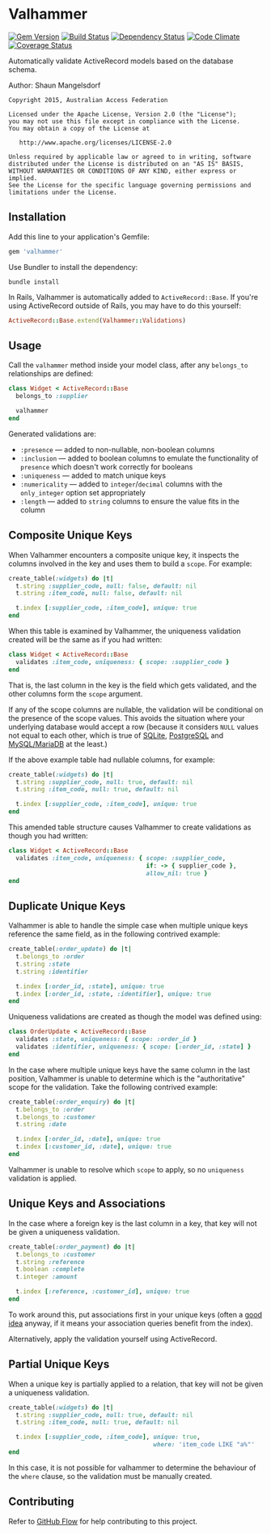 # Valhammer

[![Gem Version][GV img]][Gem Version]
[![Build Status][BS img]][Build Status]
[![Dependency Status][DS img]][Dependency Status]
[![Code Climate][CC img]][Code Climate]
[![Coverage Status][CS img]][Code Climate]

[Gem Version]: https://rubygems.org/gems/valhammer
[Build Status]: https://codeship.com/projects/91215
[Dependency Status]: https://gemnasium.com/ausaccessfed/valhammer
[Code Climate]: https://codeclimate.com/github/ausaccessfed/valhammer

[GV img]: https://img.shields.io/gem/v/valhammer.svg
[BS img]: https://img.shields.io/codeship/eb0d3cd0-0cd1-0133-3c85-7aae0ba3591b/develop.svg
[DS img]: https://img.shields.io/gemnasium/ausaccessfed/valhammer.svg
[CC img]: https://img.shields.io/codeclimate/github/ausaccessfed/valhammer.svg
[CS img]: https://img.shields.io/codeclimate/coverage/github/ausaccessfed/valhammer.svg

Automatically validate ActiveRecord models based on the database schema.

Author: Shaun Mangelsdorf

```
Copyright 2015, Australian Access Federation

Licensed under the Apache License, Version 2.0 (the "License");
you may not use this file except in compliance with the License.
You may obtain a copy of the License at

   http://www.apache.org/licenses/LICENSE-2.0

Unless required by applicable law or agreed to in writing, software
distributed under the License is distributed on an "AS IS" BASIS,
WITHOUT WARRANTIES OR CONDITIONS OF ANY KIND, either express or implied.
See the License for the specific language governing permissions and
limitations under the License.
```

## Installation

Add this line to your application's Gemfile:

```ruby
gem 'valhammer'
```

Use Bundler to install the dependency:

```
bundle install
```

In Rails, Valhammer is automatically added to `ActiveRecord::Base`. If you're
using ActiveRecord outside of Rails, you may have to do this yourself:

```ruby
ActiveRecord::Base.extend(Valhammer::Validations)
```

## Usage

Call the `valhammer` method inside your model class, after any `belongs_to`
relationships are defined:

```ruby
class Widget < ActiveRecord::Base
  belongs_to :supplier

  valhammer
end
```

Generated validations are:

* `:presence` &mdash; added to non-nullable, non-boolean columns
* `:inclusion` &mdash; added to boolean columns to emulate the functionality of
  `presence` which doesn't work correctly for booleans
* `:uniqueness` &mdash; added to match unique keys
* `:numericality` &mdash; added to `integer`/`decimal` columns with the
  `only_integer` option set appropriately
* `:length` &mdash; added to `string` columns to ensure the value fits in the
  column

## Composite Unique Keys

When Valhammer encounters a composite unique key, it inspects the columns
involved in the key and uses them to build a `scope`. For example:

```ruby
create_table(:widgets) do |t|
  t.string :supplier_code, null: false, default: nil
  t.string :item_code, null: false, default: nil

  t.index [:supplier_code, :item_code], unique: true
end
```

When this table is examined by Valhammer, the uniqueness validation created will
be the same as if you had written:

```ruby
class Widget < ActiveRecord::Base
  validates :item_code, uniqueness: { scope: :supplier_code }
end
```

That is, the last column in the key is the field which gets validated, and the
other columns form the `scope` argument.

If any of the scope columns are nullable, the validation will be conditional on
the presence of the scope values. This avoids the situation where your
underlying database would accept a row (because it considers `NULL` values not
equal to each other, which is true of [SQLite][sqlite-null-index],
[PostgreSQL][postgres-null-index] and [MySQL/MariaDB][mysql-null-index] at the
least.)

If the above example table had nullable columns, for example:

```ruby
create_table(:widgets) do |t|
  t.string :supplier_code, null: true, default: nil
  t.string :item_code, null: true, default: nil

  t.index [:supplier_code, :item_code], unique: true
end
```

This amended table structure causes Valhammer to create validations as though
you had written:

```ruby
class Widget < ActiveRecord::Base
  validates :item_code, uniqueness: { scope: :supplier_code,
                                      if: -> { supplier_code },
                                      allow_nil: true }
end
```

[sqlite-null-index]: https://www.sqlite.org/lang_createindex.html
[postgres-null-index]: http://www.postgresql.org/docs/9.0/static/indexes-unique.html
[mysql-null-index]: https://dev.mysql.com/doc/refman/5.0/en/create-index.html

## Duplicate Unique Keys

Valhammer is able to handle the simple case when multiple unique keys reference
the same field, as in the following contrived example:

```ruby
create_table(:order_update) do |t|
  t.belongs_to :order
  t.string :state
  t.string :identifier

  t.index [:order_id, :state], unique: true
  t.index [:order_id, :state, :identifier], unique: true
end
```

Uniqueness validations are created as though the model was defined using:

```ruby
class OrderUpdate < ActiveRecord::Base
  validates :state, uniqueness: { scope: :order_id }
  validates :identifier, uniqueness: { scope: [:order_id, :state] }
end
```

In the case where multiple unique keys have the same column in the last
position, Valhammer is unable to determine which is the "authoritative" scope
for the validation. Take the following contrived example:

```ruby
create_table(:order_enquiry) do |t|
  t.belongs_to :order
  t.belongs_to :customer
  t.string :date

  t.index [:order_id, :date], unique: true
  t.index [:customer_id, :date], unique: true
end
```

Valhammer is unable to resolve which `scope` to apply, so no `uniqueness`
validation is applied.

## Unique Keys and Associations

In the case where a foreign key is the last column in a key, that key will not
be given a uniqueness validation.

```ruby
create_table(:order_payment) do |t|
  t.belongs_to :customer
  t.string :reference
  t.boolean :complete
  t.integer :amount

  t.index [:reference, :customer_id], unique: true
end
```

To work around this, put associations first in your unique keys (often a
[good idea](http://dev.mysql.com/doc/refman/5.6/en/multiple-column-indexes.html)
anyway, if it means your association queries benefit from the index).

Alternatively, apply the validation yourself using ActiveRecord.

## Partial Unique Keys

When a unique key is partially applied to a relation, that key will not be given
a uniqueness validation.

```ruby
create_table(:widgets) do |t|
  t.string :supplier_code, null: true, default: nil
  t.string :item_code, null: true, default: nil

  t.index [:supplier_code, :item_code], unique: true,
                                        where: 'item_code LIKE "a%"'
end
```

In this case, it is not possible for valhammer to determine the behaviour of the
`where` clause, so the validation must be manually created.

## Contributing

Refer to [GitHub Flow](https://guides.github.com/introduction/flow/) for
help contributing to this project.

